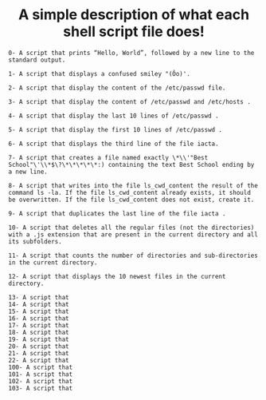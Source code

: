    <h1 align="center"> A simple description of what each shell script file does!</h1>

		
    0- A script that prints “Hello, World”, followed by a new line to the standard output.

    1- A script that displays a confused smiley "(Ôo)'.

    2- A script that display the content of the /etc/passwd file.

    3- A script that display the content of /etc/passwd and /etc/hosts .

    4- A script that display the last 10 lines of /etc/passwd .

    5- A script that display the first 10 lines of /etc/passwd .

    6- A script that displays the third line of the file iacta.
	
    7- A script that creates a file named exactly \*\\'"Best School"\'\\*$\?\*\*\*\*\*:) containing the text Best School ending by a new line.
 
    8- A script that writes into the file ls_cwd_content the result of the command ls -la. If the file ls_cwd_content already exists, it should be overwritten. If the file ls_cwd_content does not exist, create it.

    9- A script that duplicates the last line of the file iacta .

    10- A script that deletes all the regular files (not the directories) with a .js extension that are present in the current directory and all its subfolders.

    11- A script that counts the number of directories and sub-directories in the current directory.

    12- A script that displays the 10 newest files in the current directory.
 
    13- A script that 
    14- A script that
    15- A script that 
    16- A script that 
    17- A script that 
    18- A script that 
    19- A script that
    20- A script that
    21- A script that
    22- A script that
    100- A script that 
    101- A script that 
    102- A script that 
    103- A script that 
